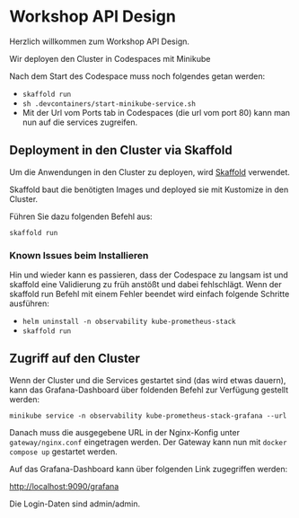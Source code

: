 # Workshop API Design

Herzlich willkommen zum Workshop API Design.

Wir deployen den Cluster in Codespaces mit Minikube

Nach dem Start des Codespace muss noch folgendes getan werden:
- `skaffold run`
- `sh .devcontainers/start-minikube-service.sh`
- Mit der Url vom Ports tab in Codespaces (die url vom port 80) kann man nun auf die services zugreifen.

## Deployment in den Cluster via Skaffold

Um die Anwendungen in den Cluster zu deployen,
wird [Skaffold](https://skaffold.dev/) verwendet.

Skaffold baut die benötigten Images
und deployed sie mit Kustomize in den Cluster.

Führen Sie dazu folgenden Befehl aus:

```shell
skaffold run
```

### Known Issues beim Installieren
Hin und wieder kann es passieren, dass der Codespace zu langsam ist und skaffold eine Validierung zu früh anstößt und
dabei fehlschlägt.
Wenn der skaffold run Befehl mit einem Fehler beendet wird einfach folgende Schritte ausführen:
- `helm uninstall -n observability kube-prometheus-stack`
- `skaffold run`

## Zugriff auf den Cluster

Wenn der Cluster und die Services gestartet sind (das wird etwas dauern),
kann das Grafana-Dashboard über foldenden Befehl zur Verfügung gestellt werden:

```
minikube service -n observability kube-prometheus-stack-grafana --url
```

Danach muss die ausgegebene URL in der Nginx-Konfig unter `gateway/nginx.conf` eingetragen werden.
Der Gateway kann nun mit `docker compose up` gestartet werden.

Auf das Grafana-Dashboard kann über folgenden Link zugegriffen werden:

[http://localhost:9090/grafana](http://localhost:9090/grafana)

Die Login-Daten sind admin/admin.

